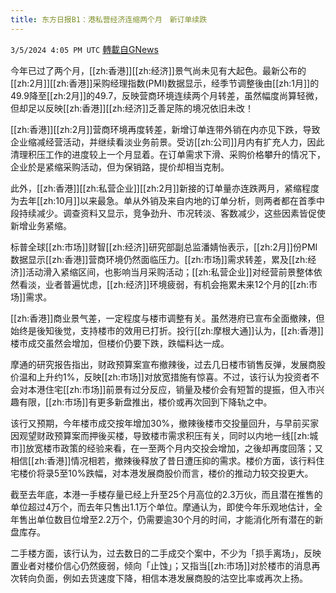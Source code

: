 ```yaml
---
title: 东方日报B1：港私营经济连缩两个月　新订单续跌
---
```

`3/5/2024 4:05 PM UTC` [轉載自GNews](https://gnews.org/articles/2367707)

今年已过了两个月，[[zh:香港]][[zh:经济]]景气尚未见有大起色。最新公布的[[zh:2月]][[zh:香港]]采购经理指数(PMI)数据显示，经季节调整後由[[zh:1月]]的49.9降至[[zh:2月]]的49.7，反映营商环境连续两个月转差，虽然幅度尚算轻微，但却足以反映[[zh:香港]][[zh:经济]]乏善足陈的境况依旧未改！

[[zh:香港]][[zh:2月]]营商环境再度转差，新增订单连带外销在内亦见下跌，导致企业缩减经营活动，并继续看淡业务前景。受访[[zh:公司]]月内有扩充人力，因此清理积压工作的进度较上一个月显着。在订单需求下滑、采购价格攀升的情况下，企业於是紧缩采购活动，但为保销路，提价却相当克制。

此外，[[zh:香港]][[zh:私营企业]][[zh:2月]]新接的订单量亦连跌两月，紧缩程度为去年[[zh:10月]]以来最急。单从外销及来自内地的订单分析，则两者都在首季中段持续减少。调查资料又显示，竞争劲升、市况转淡、客数减少，这些因素皆促使新增业务紧缩。

标普全球[[zh:市场]]财智[[zh:经济]]研究部副总监潘婧怡表示，[[zh:2月]]份PMI数据显示[[zh:香港]]营商环境仍然面临压力。[[zh:市场]]需求转差，累及[[zh:经济]]活动滑入紧缩区间，也影响当月采购活动；[[zh:私营企业]]对经营前景整体依然看淡，业者普遍忧虑，[[zh:经济]]环境疲弱，有机会拖累未来12个月的[[zh:市场]]需求。

[[zh:香港]]商业景气差，一定程度与楼市调整有关。虽然港府已宣布全面撤辣，但始终是後知後觉，支持楼市的效用已打折。投行[[zh:摩根大通]]认为，[[zh:香港]]楼市成交虽然会增加，但楼价仍要下跌，跌幅料达一成。

摩通的研究报告指出，财政预算案宣布撤辣後，过去几日楼市销售反弹，发展商股价温和上升约1%，反映[[zh:市场]]对放宽措施有惊喜。不过，该行认为投资者不会对本港住宅[[zh:市场]]前景有过分反应，销量及楼价会有短暂的提振，但入市兴趣有限，[[zh:市场]]有更多新盘推出，楼价或再次回到下降轨之中。

该行又预期，今年楼市成交按年增加30%，撤辣後楼市交投量回升，与早前买家因观望财政预算案而押後买楼，导致楼市需求积压有关，同时以内地一线[[zh:城市]]放宽楼市政策的经验来看，在一至两个月内交投会增加，之後却再度回落；又相信[[zh:香港]]情况相若，撤辣後释放了昔日遭压抑的需求。楼价方面，该行料住宅楼价将录5至10%跌幅，对本港发展商股价而言，楼价的推动力较交投更大。

截至去年底，本港一手楼存量已经上升至25个月高位的2.3万伙，而且潜在推售的单位超过4万个，而去年只售出1.1万个单位。摩通认为，即使今年乐观地估计，全年售出单位数目位增至2.2万个，仍需要逾30个月的时间，才能消化所有潜在的新盘库存。

二手楼方面，该行认为，过去数日的二手成交个案中，不少为「损手离场」，反映置业者对楼价信心仍然疲弱，倾向「止蚀」；又指当[[zh:市场]]对於楼市的消息再次转向负面，例如去货速度下降，相信本港发展商股的沽空比率或再次上扬。

